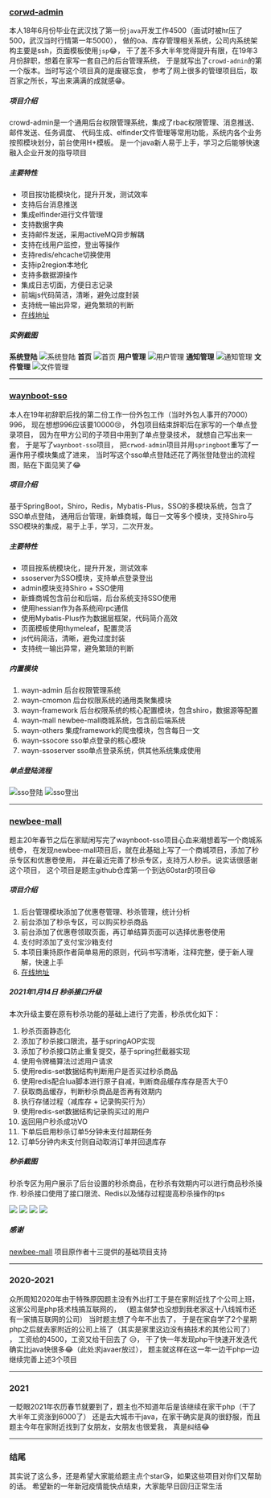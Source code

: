 ### [corwd-admin](https://github.com/wayn111/crowd-admin)

本人18年6月份毕业在武汉找了第一份`java`开发工作4500（面试时被hr压了500，武汉当时行情第一年5000）， 做的oa、库存管理相关系统，公司内系统架构主要是ssh，页面模板使用`jsp`😂，
干了差不多大半年觉得提升有限，在19年3月份辞职，想着在家写一套自己的后台管理系统， 于是就写出了`crowd-adnin`的第一个版本。当时写这个项目真的是废寝忘食， 参考了网上很多的管理项目后，取百家之所长，写出来满满的成就感😁。

##### 项目介绍

crowd-admin是一个通用后台权限管理系统，集成了rbac权限管理、消息推送、邮件发送、任务调度、 代码生成、elfinder文件管理等常用功能，系统内各个业务按照模块划分，前台使用H+模板。
是一个java新人易于上手，学习之后能够快速融入企业开发的指导项目

##### 主要特性

- 项目按功能模块化，提升开发，测试效率
- 支持后台消息推送
- 集成elfinder进行文件管理
- 支持数据字典
- 支持邮件发送，采用activeMQ异步解耦
- 支持在线用户监控，登出等操作
- 支持redis/ehcache切换使用
- 支持ip2region本地化
- 支持多数据源操作
- 集成日志切面，方便日志记录
- 前端js代码简洁，清晰，避免过度封装
- 支持统一输出异常，避免繁琐的判断
- [在线地址](http://wayn.xin/crowd)

##### 实例截图

__系统登陆__
![系统登陆](https://p3-juejin.byteimg.com/tos-cn-i-k3u1fbpfcp/827a5f8aa6f7495c8e6b572f1aa9e675~tplv-k3u1fbpfcp-watermark.image)
__首页__
![首页](https://p3-juejin.byteimg.com/tos-cn-i-k3u1fbpfcp/4a8ac6a1076640cbbd8af4e7b89d2090~tplv-k3u1fbpfcp-watermark.image)
__用户管理__
![用户管理](https://p1-juejin.byteimg.com/tos-cn-i-k3u1fbpfcp/3543ee82f51d4881b8b1a82933d29bd9~tplv-k3u1fbpfcp-watermark.image)
__通知管理__
![通知管理](https://p1-juejin.byteimg.com/tos-cn-i-k3u1fbpfcp/d9ec2cc835b24987af2d836e2a043a39~tplv-k3u1fbpfcp-watermark.image)
__文件管理__
![文件管理](https://p6-juejin.byteimg.com/tos-cn-i-k3u1fbpfcp/9804b2b72ea142f8ab78ec5982fa55cb~tplv-k3u1fbpfcp-watermark.image)

------

### [waynboot-sso](https://github.com/wayn111/waynboot-sso)

本人在19年初辞职后找的第二份工作一份外包工作（当时外包人事开的7000）996， 现在想想996应该要10000😢， 外包项目结束辞职后在家写的一个单点登录项目， 因为在甲方公司的子项目中用到了单点登录技术， 就想自己写出来一套，
于是写了`waynboot-sso`项目， 把`crwod-admin`项目并用`springboot`重写了一遍作用子模块集成了进来， 当时写这个sso单点登陆还花了两张登陆登出的流程图，贴在下面见笑了😂

##### 项目介绍

基于SpringBoot，Shiro，Redis，Mybatis-Plus，SSO的多模块系统，包含了SSO单点登陆， 通用后台管理，新蜂商城，每日一文等多个模块，支持Shiro与SSO模块的集成，易于上手，学习，二次开发。

##### 主要特性

- 项目按系统模块化，提升开发，测试效率
- ssoserver为SSO模块，支持单点登录登出
- admin模块支持Shiro + SSO使用
- 新蜂商城包含前台和后端，后台系统支持SSO使用
- 使用hessian作为各系统间rpc通信
- 使用Mybatis-Plus作为数据层框架，代码简介高效
- 页面模板使用thymeleaf，配置灵活
- js代码简洁，清晰，避免过度封装
- 支持统一输出异常，避免繁琐的判断

##### 内置模块

1. wayn-admin 后台权限管理系统
2. wayn-cmomon 后台权限系统的通用类聚集模块
3. wayn-framework 后台权限系统的核心配置模块，包含shiro，数据源等配置
4. wayn-mall newbee-mall商城系统，包含前后端系统
5. wayn-others 集成framework的爬虫模块，包含每日一文
6. wayn-ssocore sso单点登录的核心模块
7. wayn-ssoserver sso单点登录系统，供其他系统集成使用

##### 单点登陆流程

![sso登陆](https://p3-juejin.byteimg.com/tos-cn-i-k3u1fbpfcp/08fb9b643e444414b6fefe7b60f99a6e~tplv-k3u1fbpfcp-watermark.image)
![sso登出](https://p9-juejin.byteimg.com/tos-cn-i-k3u1fbpfcp/db0aaeaf124f4b3089799a46245aae26~tplv-k3u1fbpfcp-watermark.image)

------

### [newbee-mall](https://github.com/wayn111/newbee-mall)

题主20年春节之后在家赋闲写完了waynboot-sso项目心血来潮想着写一个商城系统😎， 在发现newbee-mall项目后，就在此基础上写了一个商城项目，添加了秒杀专区和优惠卷使用，
并在最近完善了秒杀专区，支持万人秒杀。说实话很感谢这个项目， 这个项目是题主github仓库第一个到达60star的项目😆

##### 项目介绍

1. 后台管理模块添加了优惠卷管理、秒杀管理，统计分析
2. 前台添加了秒杀专区，可以购买秒杀商品
3. 前台添加了优惠卷领取页面，再订单结算页面可以选择优惠卷使用
4. 支付时添加了支付宝沙箱支付
5. 本项目秉持原作者简单易用的原则，代码书写清晰，注释完整，便于新人理解，快速上手
5. [在线地址](http://wayn.xin/mall)

##### 2021年1月14日 秒杀接口升级

本次升级主要在原有秒杀功能的基础上进行了完善，秒杀优化如下：

1. 秒杀页面静态化
2. 添加了秒杀接口限流，基于springAOP实现
3. 添加了秒杀接口防止重复提交，基于spring拦截器实现
4. 使用令牌桶算法过滤用户请求
5. 使用redis-set数据结构判断用户是否买过秒杀商品
6. 使用redis配合lua脚本进行原子自减，判断商品缓存库存是否大于0
7. 获取商品缓存，判断秒杀商品是否再有效期内
8. 执行存储过程（减库存 + 记录购买行为）
9. 使用redis-set数据结构记录购买过的用户
10. 返回用户秒杀成功VO
11. 下单后启用秒杀订单5分钟未支付超期任务
12. 订单5分钟内未支付则自动取消订单并回退库存

##### 秒杀截图

秒杀专区为用户展示了后台设置的秒杀商品，在秒杀有效期内可以进行商品秒杀操作. 秒杀接口使用了接口限流、Redis以及储存过程提高秒杀操作的tps

![](https://p1-juejin.byteimg.com/tos-cn-i-k3u1fbpfcp/e712d152fec14cc2ab2ba49a7fa8ffaa~tplv-k3u1fbpfcp-watermark.image)
![](https://p1-juejin.byteimg.com/tos-cn-i-k3u1fbpfcp/6cbe7bc5834947f888f3264de5b377c7~tplv-k3u1fbpfcp-watermark.image)
![](https://p6-juejin.byteimg.com/tos-cn-i-k3u1fbpfcp/6dc788dffb534669888aff9791498be0~tplv-k3u1fbpfcp-watermark.image)
![](https://p1-juejin.byteimg.com/tos-cn-i-k3u1fbpfcp/c3159a78f6204176822baa2823b7005e~tplv-k3u1fbpfcp-watermark.image)

##### 感谢

[newbee-mall](https://github.com/newbee-ltd/newbee-mall) 项目原作者十三提供的基础项目支持

------

### 2020-2021

众所周知2020年由于特殊原因题主没有外出打工于是在家附近找了个公司上班，这家公司是php技术栈搞互联网的， （题主做梦也没想到我老家这十八线城市还有一家搞互联网的公司） 当时题主想了今年不出去了，
于是在家自学了2个星期php之后就去家附近的公司上班了（其实是家里这边没有搞技术的其他公司了） ， 工资给的4500，工资又给干回去了 😥， 干了快一年发现php干快速开发迭代确实比java快很多😂（此处求javaer放过），
题主就这样在这一年一边干php一边继续完善上述3个项目

------

### 2021

一眨眼2021年农历春节就要到了，题主也不知道年后是该继续在家干php（干了大半年工资涨到6000了） 还是去大城市干java，在家干确实是真的很舒服，而且题主今年在家附近找到了女朋友，女朋友也很爱我， 真是纠结😂

------

### 结尾

其实说了这么多，还是希望大家能给题主点个star😘，如果这些项目对你们又帮助的话。 希望新的一年新冠疫情能快点结束，大家能早日回归正常生活

